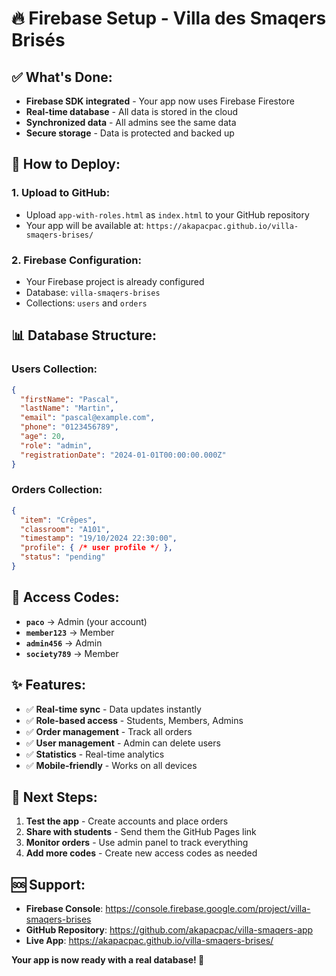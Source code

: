 # 🔥 Firebase Setup - Villa des Smaqers Brisés

## ✅ What's Done:
- **Firebase SDK integrated** - Your app now uses Firebase Firestore
- **Real-time database** - All data is stored in the cloud
- **Synchronized data** - All admins see the same data
- **Secure storage** - Data is protected and backed up

## 🚀 How to Deploy:

### 1. Upload to GitHub:
- Upload `app-with-roles.html` as `index.html` to your GitHub repository
- Your app will be available at: `https://akapacpac.github.io/villa-smaqers-brises/`

### 2. Firebase Configuration:
- Your Firebase project is already configured
- Database: `villa-smaqers-brises`
- Collections: `users` and `orders`

## 📊 Database Structure:

### Users Collection:
```json
{
  "firstName": "Pascal",
  "lastName": "Martin",
  "email": "pascal@example.com",
  "phone": "0123456789",
  "age": 20,
  "role": "admin",
  "registrationDate": "2024-01-01T00:00:00.000Z"
}
```

### Orders Collection:
```json
{
  "item": "Crêpes",
  "classroom": "A101",
  "timestamp": "19/10/2024 22:30:00",
  "profile": { /* user profile */ },
  "status": "pending"
}
```

## 🔐 Access Codes:
- **`paco`** → Admin (your account)
- **`member123`** → Member
- **`admin456`** → Admin
- **`society789`** → Member

## ✨ Features:
- ✅ **Real-time sync** - Data updates instantly
- ✅ **Role-based access** - Students, Members, Admins
- ✅ **Order management** - Track all orders
- ✅ **User management** - Admin can delete users
- ✅ **Statistics** - Real-time analytics
- ✅ **Mobile-friendly** - Works on all devices

## 🎯 Next Steps:
1. **Test the app** - Create accounts and place orders
2. **Share with students** - Send them the GitHub Pages link
3. **Monitor orders** - Use admin panel to track everything
4. **Add more codes** - Create new access codes as needed

## 🆘 Support:
- **Firebase Console**: https://console.firebase.google.com/project/villa-smaqers-brises
- **GitHub Repository**: https://github.com/akapacpac/villa-smaqers-app
- **Live App**: https://akapacpac.github.io/villa-smaqers-brises/

**Your app is now ready with a real database! 🎉**
